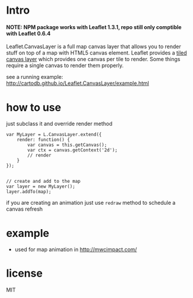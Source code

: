 
# Intro

#### NOTE: NPM package works with Leaflet 1.3.1, repo still only comptible with Leaflet 0.6.4

Leaflet.CanvasLayer is a full map canvas layer that allows you to render stuff on top of a map with HTML5 canvas element.
Leaflet provides a [tiled canvas layer](http://leafletjs.com/reference.html#tilelayer-canvas) which provides one canvas per tile to render. Some things require a single canvas to render them properly.

see a running example: http://cartodb.github.io/Leaflet.CanvasLayer/example.html

# how to use

just subclass it and override render method

```
var MyLayer = L.CanvasLayer.extend({
    render: function() {
        var canvas = this.getCanvas();
        var ctx = canvas.getContext('2d');
        // render
    }
});


// create and add to the map
var layer = new MyLayer();
layer.addTo(map);

```

if you are creating an animation just use ``redraw`` method to schedule a canvas refresh

# example

 - used for map animation in http://mwcimpact.com/

# license

MIT



